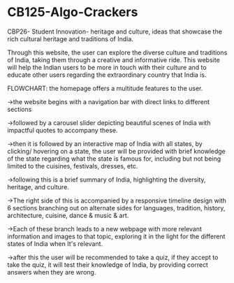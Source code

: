 # CB125-Algo-Crackers
CBP26- Student Innovation- heritage and culture, ideas that showcase the rich cultural heritage and traditions of India.

Through this website, the user can explore the diverse culture and traditions of India, taking them through a creative and informative ride.
This website will help the Indian users to be more in touch with their culture and to educate other users regarding the extraordinary country that India is.

FLOWCHART:
the homepage offers a multitude features to the user. 

->the website begins with a navigation bar with direct links to different sections 

->followed by a carousel slider depicting beautiful scenes of India with impactful quotes to accompany these.

->then it is followed by an interactive map of India with all states, by clicking/ hovering on a state, the user will be provided with brief knowledge of the state regarding what the state is famous for, including but not being limited to the cuisines, festivals, dresses, etc.

->following this is a brief summary of India, highlighting the diversity, heritage, and culture. 

->The right side of this is accompanied by a responsive timeline design with 6 sections branching out on alternate sides for languages, tradition, history, architecture, cuisine, dance & music & art.

->Each of these branch leads to a new webpage with more relevant information and images to that topic, exploring it in the light for the different states of India when It's relevant.

->after this the user will be recommended to take a quiz, if they accept to take the quiz, it will test their knowledge of India, by providing correct answers when they are wrong.

